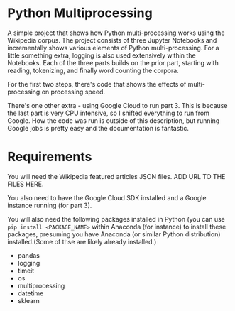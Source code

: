 # Python Multiprocessing
A simple project that shows how Python multi-processing works using the Wikipedia corpus. The project consists of three Jupyter Notebooks and incrementally shows various elements of Python multi-processing. For a little something extra, logging is also used extensively within the Notebooks. Each of the three parts builds on the prior part, starting with reading, tokenizing, and finally word counting the corpora.

For the first two steps, there's code that shows the effects of multi-processing on processing speed.

There's one other extra - using Google Cloud to run part 3. This is because the last part is very CPU intensive, so I shifted everything to run from Google. How the code was run is outside of this description, but running Google jobs is pretty easy and the documentation is fantastic. 

# Requirements
You will need the Wikipedia featured articles JSON files. ADD URL TO THE FILES HERE.

You also need to have the Google Cloud SDK installed and a Google instance running (for part 3).

You will also need the following packages installed in Python (you can use `pip install <PACKAGE_NAME>` within Anaconda (for instance) to install these packages, presuming you have Anaconda (or similar Python distribution) installed.(Some of thse are likely already installed.)

* pandas
* logging
* timeit
* os
* multiprocessing
* datetime
* sklearn
